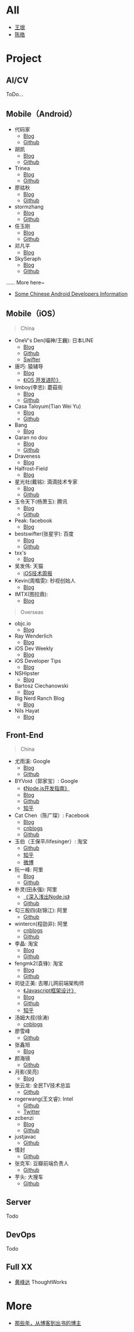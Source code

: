 

# All

- [王垠](http://www.yinwang.org/) 
- [陈皓](https://coolshell.cn)

# Project

## AI/CV

ToDo...

## Mobile（Android）

 - 代码家 
 	- [Blog](https://daimajia.com)
 	- [Github](https://github.com/daimajia)
 - 胡凯
 	- [Blog](https://github.com/kesenhoo)
 	- [Github](http://hukai.me)
 - Trinea 
 	- [Blog](http://www.trinea.cn)
 	- [Github](https://github.com/Trinea)
 - 廖祜秋 
 	- [Blog](https://www.liaohuqiu.net)
 	- [Github](https://github.com/liaohuqiu)
 - stormzhang  
 	- [Blog](http://stormzhang.com/)
 	- [Github](https://github.com/stormzhang)
 - 任玉刚 
 	- [Blog](http://www.devtf.cn)
 	- [Github](https://github.com/hehonghui)
 - 邓凡平
 	- [Blog](http://blog.csdn.net/innost)
 - SkySeraph
 	- [Blog](http://skyseraph.com)
 	- [Github](https://github.com/skyseraph)
	
......
More  here~

- [Some Chinese Android Developers Information](https://github.com/android-cn/android-dev-cn)

## Mobile（iOS）

> China

- OneV's Den(喵神/王巍):  日本LINE
	- [Blog](https://onevcat.com)
 	- [Github](https://github.com/onevcat)
 	- [Swifter](http://swifter.tips)
- 唐巧: 猿辅导 
 	- [Blog](http://blog.devtang.com/)
 	- [《iOS 开发进阶》 ](http://item.jd.com/11598468.html)
- limboy(李忠):  蘑菇街
 	- [Blog](http://limboy.me)
 	- [Github](https://github.com/lzyy)
- Casa Taloyum(Tian Wei Yu)
 	- [Blog](https://casatwy.com)
 	- [Github](https://github.com/casatwy)
- Bang
 	- [Blog](http://blog.cnbang.net)
- Garan no dou
 	- [Blog](https://blog.ibireme.com)
 	- [Github](https://github.com/ibireme/)
- Draveness 
 	- [Blog](https://draveness.me/index)
- Halfrost-Field
 	- [Blog](https://halfrost.com)
- 星光社(戴铭):  滴滴技术专家
 	- [Blog](https://ming1016.github.io)
 	- [Github](https://github.com/ming1016)
 - 玉令天下(杨萧玉): 腾讯
 	- [Blog](http://yulingtianxia.com)
 	- [Github](https://github.com/yulingtianxia)
- Peak:  facebook 
 	- [Blog](http://mrpeak.cn)
- bestswifter(张星宇): 百度
 	- [Blog](https://juejin.im/user/57638ad8207703006b06e3ef/posts)
 	- [Github](https://github.com/bestswifter)
- txx's
 	- [Blog](http://blog.txx.im)
- 吴发伟: 天猫
 	- [iOS技术周报](http://weekly.ios-wiki.com/history)
- Kevin(周楷雯): 秒视创始人
 	- [Blog](http://zhowkev.in)
- IMTX(图拉鼎): 
 	- [Blog](https://imtx.me)

> Overseas

- objc.io
 	- [Blog](https://www.objc.io)
- Ray Wenderlich 
 	- [Blog](https://www.raywenderlich.com)
- iOS Dev Weekly
 	- [Blog](http://iosdevelopertips.com)
- iOS Developer Tips 
 	- [Blog](http://iosdevweekly.com)
- NSHipster
 	- [Blog](http://nshipster.com)
- Bartosz Ciechanowski 
 	- [Blog](http://ciechanowski.me)
- Big Nerd Ranch Blog 
 	- [Blog](https://www.bignerdranch.com/blog/)
- Nils Hayat
 	- [Blog](http://nilsou.com)

## Front-End

> China 

- 尤雨溪: Google 
	- [Blog](http://evanyou.me)
	- [Github](https://github.com/yyx990803)
- BYVoid（郭家宝）: Google 
	- [《Node.js开发指南》](https://book.douban.com/subject/10789820/)
	- [Blog](http://www.byvoid.com)
	- [Github](https://github.com/BYVoid)
	- [知乎](https://www.zhihu.com/people/byvoid/activities)
- Cat Chen（陈广琛）: Facebook
	- [Blog](http://catchen.biz/home.zh-CN.html)
	- [cnblogs](http://cathsfz.cnblogs.com)
	- [Github](https://github.com/catchen)
- 玉伯（王保平/lifesinger）:  淘宝  
	- [Github](https://github.com/lifesinger)  
	- [知乎](https://www.zhihu.com/people/lifesinger) 
	- [微博](http://weibo.com/lifesinger)
- 阮一峰: 阿里
	- [Blog](http://www.ruanyifeng.com/blog/)
	- [Github](https://github.com/ruanyf)
- 朴灵(田永强): 阿里
	- [《深入浅出Node.js》](http://diveintonode.org)
 	- [Github](https://github.com/JacksonTian)
- 勾三股四(赵锦江): 阿里
	- [Github](https://github.com/jinjiang/)
- wintercn(程劭非): 阿里
	- [cnblogs](http://winter-cn.cnblogs.com)
	- [Github](https://github.com/wintercn)
- 李晶: 淘宝
	- [Blog](http://jayli.github.io)
	- [Github](https://github.com/jayli)
- fengmk2(袁锋): 淘宝
	- [Blog](https://fengmk2.com)
	- [Github](https://github.com/fengmk2)
- 司徒正美: 去哪儿网前端架构师
	- [《Javascript框架设计》](http://www.cnblogs.com/rubylouvre/p/3658441.html)
	- [Blog](http://www.cnblogs.com/rubylouvre/)
	- [Github](https://github.com/RubyLouvre)
	- [知乎](https://www.zhihu.com/people/si-tu-zheng-mei)
- 汤姆大叔(徐涛)
	- [cnblogs](https://www.cnblogs.com/TomXu/)
- 廖雪峰
	- [Github](https://github.com/michaelliao)
- 张鑫旭
	- [Blog](http://www.zhangxinxu.com)
- 颜海镜
	- [Github](颜海镜)
- 月影(吴亮)
	- [Blog](https://www.h5jun.com)
- 张云龙: 全民TV技术总监
	- [Github](https://github.com/fouber)
- rogerwang(王文睿): Intel
	- [Github](https://github.com/rogerwang)
	- [Twitter](http://twitter.com/wwr)
- zcbenzi
	- [Blog](http://cheng.guru)
	- [Github](https://github.com/zcbenz)
- justjavac
	- [Github](https://github.com/justjavac)
- 情封
	- [Github](https://github.com/f2er)
- 张克军: 豆瓣前端负责人
	- [Github](https://github.com/kejun)	
- 芋头: 大搜车
	- [Github](https://github.com/xinyu198736)

## Server    
Todo    

## DevOps

Todo   

## Full XX

- [黄峰达](https://www.phodal.com/blog/) ThoughtWorks



# More

- [那些年，从博客到出书的博主](http://skyseraph.com/2017/05/27/SkySeraph/Sharing/那些年，从博客到出书的博主/)

